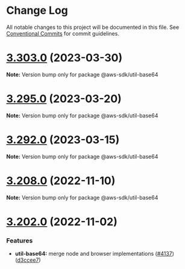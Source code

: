 # Change Log

All notable changes to this project will be documented in this file.
See [Conventional Commits](https://conventionalcommits.org) for commit guidelines.

# [3.303.0](https://github.com/aws/aws-sdk-js-v3/compare/v3.302.0...v3.303.0) (2023-03-30)

**Note:** Version bump only for package @aws-sdk/util-base64





# [3.295.0](https://github.com/aws/aws-sdk-js-v3/compare/v3.294.0...v3.295.0) (2023-03-20)

**Note:** Version bump only for package @aws-sdk/util-base64





# [3.292.0](https://github.com/aws/aws-sdk-js-v3/compare/v3.291.0...v3.292.0) (2023-03-15)

**Note:** Version bump only for package @aws-sdk/util-base64





# [3.208.0](https://github.com/aws/aws-sdk-js-v3/compare/v3.207.0...v3.208.0) (2022-11-10)

**Note:** Version bump only for package @aws-sdk/util-base64





# [3.202.0](https://github.com/aws/aws-sdk-js-v3/compare/v3.201.0...v3.202.0) (2022-11-02)


### Features

* **util-base64:** merge node and browser implementations ([#4137](https://github.com/aws/aws-sdk-js-v3/issues/4137)) ([d3ccee7](https://github.com/aws/aws-sdk-js-v3/commit/d3ccee7cbe3a0cda64af32aff5a1485e3941daf9))
